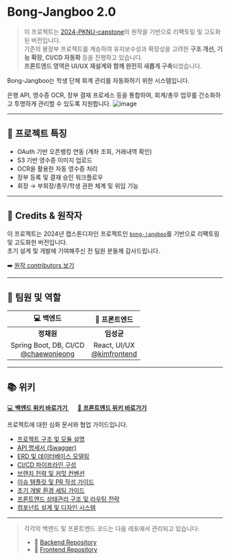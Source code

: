 # Bong-Jangboo 2.0

> 이 프로젝트는 [2024-PKNU-capstone](https://github.com/2024-PKNU-capstone)의 원작을 기반으로 리팩토링 및 고도화된 버전입니다.  
> 기존의 봉장부 프로젝트를 계승하여 유지보수성과 확장성을 고려한 **구조 개선, 기능 확장, CI/CD 자동화** 등을 진행하고 있습니다.  
> **프론트엔드 영역은 UI/UX 재설계와 함께 완전히 새롭게 구축**되었습니다.

Bong-Jangboo는 학생 단체 회계 관리를 자동화하기 위한 시스템입니다.

은행 API, 영수증 OCR, 장부 결재 프로세스 등을 통합하여, 회계/총무 업무를 간소화하고 투명하게 관리할 수 있도록 지원합니다.
![image](https://github.com/user-attachments/assets/92549c1e-a82e-4810-9ea1-f6fa54ddc178)

---

## 🚀 프로젝트 특징

- OAuth 기반 오픈뱅킹 연동 (계좌 조회, 거래내역 확인)
- S3 기반 영수증 이미지 업로드
- OCR을 활용한 자동 영수증 처리
- 장부 등록 및 결재 승인 워크플로우
- 회장 → 부회장/총무/학생 권한 체계 및 위임 기능

---

## 🙏 Credits & 원작자

이 프로젝트는 2024년 캡스톤디자인 프로젝트인 [`bong-jangboo`](https://github.com/2024-PKNU-capstone)를 기반으로 리팩토링 및 고도화한 버전입니다.  
초기 설계 및 개발에 기여해주신 전 팀원 분들께 감사드립니다.

➡️ [원작 contributors 보기](https://github.com/2024-PKNU-capstone/backend/graphs/contributors)

---

## 👥 팀원 및 역할

| 💻 백엔드 | 🎨 프론트엔드 |
|:--:|:--:|
| **정채원** | **임성균** |
| Spring Boot, DB, CI/CD<br>[@chaewonjeong](https://github.com/chaewonjeong) | React, UI/UX<br>[@kimfrontend](https://github.com/kimfrontend) |

---

## 📚 위키

<p>
  <a href="https://github.com/bong-jangboo/backend/wiki">
  💻 <strong>백엔드 위키 바로가기</strong>
</a>&nbsp;&nbsp;&nbsp;&nbsp;
<a href="https://github.com/your-org/bong-jangboo/wiki/Frontend">
  🎨 <strong>프론트엔드 위키 바로가기</strong>
</a>
</p>

프로젝트에 대한 심화 문서와 협업 가이드입니다.

- [프로젝트 구조 및 모듈 설명](https://github.com/your-org/bong-jangboo/wiki/Project-Structure)
- [API 명세서 (Swagger)](https://your-deployment-url/swagger-ui/index.html)
- [ERD 및 데이터베이스 모델링](https://github.com/your-org/bong-jangboo/wiki/ERD)
- [CI/CD 파이프라인 구성](https://github.com/your-org/bong-jangboo/wiki/CI-CD-Guide)
- [브랜치 전략 및 커밋 컨벤션](https://github.com/your-org/bong-jangboo/wiki/Git-Workflow)
- [이슈 템플릿 및 PR 작성 가이드](https://github.com/your-org/bong-jangboo/wiki/Issue-PR-Guide)
- [초기 개발 환경 세팅 가이드](https://github.com/your-org/bong-jangboo/wiki/Dev-Setup)
- [프론트엔드 상태관리 구조 및 라우팅 전략](https://github.com/your-org/bong-jangboo/wiki/Frontend-State-Routing)
- [컴포넌트 설계 및 디자인 시스템](https://github.com/your-org/bong-jangboo/wiki/Frontend-Design)

---

> 각각의 백엔드 및 프론트엔드 코드는 다음 레포에서 관리되고 있습니다:
>
> - 🔗 [Backend Repository](https://github.com/bong-jangboo/backend)
> - 🔗 [Frontend Repository](https://github.com/bong-jangboo/frontend-demo)
